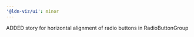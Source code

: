 ```yaml
---
'@ldn-viz/ui': minor
---
```


ADDED story for horizontal alignment of radio buttons in RadioButtonGroup
